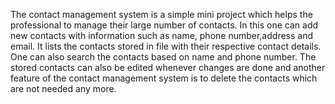 The contact management system is a simple mini project which helps the professional to manage their large number of contacts.
In this one can add new contacts with information such as name, phone number,address and email. 
It lists the contacts stored in file with their respective contact details. One can also search the contacts based on name and phone number. 
The stored contacts can also be edited whenever changes are done and another feature of the contact management system is to delete the contacts which are not needed any more.

